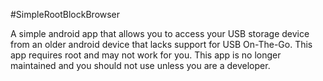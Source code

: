 #SimpleRootBlockBrowser

A simple android app that allows you to access your USB storage device from an older android device that lacks support for USB On-The-Go.
This app requires root and may not work for you. This app is no longer maintained and you should not use unless you are a developer.
